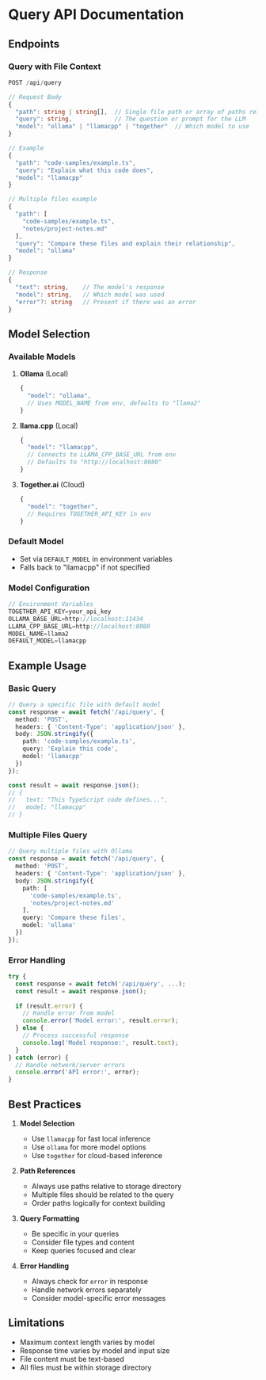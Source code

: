 # Query API Documentation

## Endpoints

### Query with File Context
```typescript
POST /api/query

// Request Body
{
  "path": string | string[],  // Single file path or array of paths relative to storage
  "query": string,            // The question or prompt for the LLM
  "model": "ollama" | "llamacpp" | "together"  // Which model to use
}

// Example
{
  "path": "code-samples/example.ts",
  "query": "Explain what this code does",
  "model": "llamacpp"
}

// Multiple files example
{
  "path": [
    "code-samples/example.ts",
    "notes/project-notes.md"
  ],
  "query": "Compare these files and explain their relationship",
  "model": "ollama"
}

// Response
{
  "text": string,    // The model's response
  "model": string,   // Which model was used
  "error"?: string   // Present if there was an error
}
```

## Model Selection

### Available Models
1. **Ollama** (Local)
   ```typescript
   {
     "model": "ollama",
     // Uses MODEL_NAME from env, defaults to "llama2"
   }
   ```

2. **llama.cpp** (Local)
   ```typescript
   {
     "model": "llamacpp",
     // Connects to LLAMA_CPP_BASE_URL from env
     // Defaults to "http://localhost:8080"
   }
   ```

3. **Together.ai** (Cloud)
   ```typescript
   {
     "model": "together",
     // Requires TOGETHER_API_KEY in env
   }
   ```

### Default Model
- Set via `DEFAULT_MODEL` in environment variables
- Falls back to "llamacpp" if not specified

### Model Configuration
```typescript
// Environment Variables
TOGETHER_API_KEY=your_api_key
OLLAMA_BASE_URL=http://localhost:11434
LLAMA_CPP_BASE_URL=http://localhost:8080
MODEL_NAME=llama2
DEFAULT_MODEL=llamacpp
```

## Example Usage

### Basic Query
```typescript
// Query a specific file with default model
const response = await fetch('/api/query', {
  method: 'POST',
  headers: { 'Content-Type': 'application/json' },
  body: JSON.stringify({
    path: 'code-samples/example.ts',
    query: 'Explain this code',
    model: 'llamacpp'
  })
});

const result = await response.json();
// {
//   text: "This TypeScript code defines...",
//   model: "llamacpp"
// }
```

### Multiple Files Query
```typescript
// Query multiple files with Ollama
const response = await fetch('/api/query', {
  method: 'POST',
  headers: { 'Content-Type': 'application/json' },
  body: JSON.stringify({
    path: [
      'code-samples/example.ts',
      'notes/project-notes.md'
    ],
    query: 'Compare these files',
    model: 'ollama'
  })
});
```

### Error Handling
```typescript
try {
  const response = await fetch('/api/query', ...);
  const result = await response.json();
  
  if (result.error) {
    // Handle error from model
    console.error('Model error:', result.error);
  } else {
    // Process successful response
    console.log('Model response:', result.text);
  }
} catch (error) {
  // Handle network/server errors
  console.error('API error:', error);
}
```

## Best Practices

1. **Model Selection**
   - Use `llamacpp` for fast local inference
   - Use `ollama` for more model options
   - Use `together` for cloud-based inference

2. **Path References**
   - Always use paths relative to storage directory
   - Multiple files should be related to the query
   - Order paths logically for context building

3. **Query Formatting**
   - Be specific in your queries
   - Consider file types and content
   - Keep queries focused and clear

4. **Error Handling**
   - Always check for `error` in response
   - Handle network errors separately
   - Consider model-specific error messages

## Limitations

- Maximum context length varies by model
- Response time varies by model and input size
- File content must be text-based
- All files must be within storage directory 